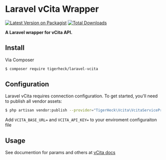 # Laravel vCita Wrapper

[![Latest Version on Packagist](https://img.shields.io/packagist/v/tigerheck/laravel-vcita.svg?style=flat-square)](https://packagist.org/packages/tigerheck/laravel-vcita)
[![Total Downloads](https://img.shields.io/packagist/dt/tigerheck/laravel-vcita.svg?style=flat-square)](https://packagist.org/packages/tigerheck/laravel-vcita)


**A Laravel wrapper for vCita API.**

## Install

Via Composer

``` bash
$ composer require tigerheck/laravel-vcita
```


## Configuration

Laravel vCita requires connection configuration. To get started, you'll need to publish all vendor assets:

```bash
$ php artisan vendor:publish --provider="TigerHeck\Vcita\VcitaServiceProvider"
```

Add `VCITA_BASE_URL=` and `VCITA_API_KEY=` to your enviroment configuraiton file


## Usage
See documention for params and others at [vCita docs](https://developers.vcita.com/reference)
